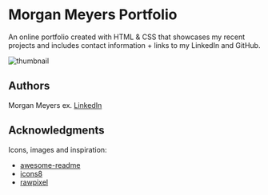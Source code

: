 # Morgan Meyers Portfolio

An online portfolio created with HTML & CSS that showcases my recent projects and includes contact information + links to my LinkedIn and GitHub.

![thumbnail](https://github.com/dizzyidyl/dizzyidyl.github.io/assets/122658313/cd319199-b65f-4cc4-a932-021adaee5228)

## Authors

Morgan Meyers
ex. [LinkedIn](https://www.linkedin.com/in/morgan-meyers-841328269/)

## Acknowledgments

Icons, images and inspiration: 
* [awesome-readme](https://github.com/matiassingers/awesome-readme)
* [icons8](https://icons8.com/)
* [rawpixel](https://www.rawpixel.com/)
